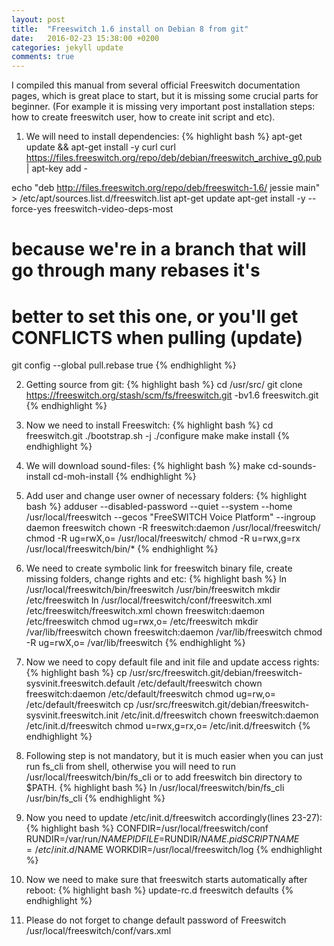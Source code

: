 ```yaml
---
layout: post
title:  "Freeswitch 1.6 install on Debian 8 from git"
date:   2016-02-23 15:38:00 +0200
categories: jekyll update
comments: true
---
```

I compiled this manual from several official Freeswitch documentation pages, which is great place to start, but it is missing some crucial parts for beginner. 
(For example it is missing very important post installation steps: how to create freeswitch user, how to create init script and etc).

1) We will need to install dependencies:
{% highlight bash %}
apt-get update && apt-get install -y curl
curl https://files.freeswitch.org/repo/deb/debian/freeswitch_archive_g0.pub | apt-key add -
 
echo "deb http://files.freeswitch.org/repo/deb/freeswitch-1.6/ jessie main" > /etc/apt/sources.list.d/freeswitch.list
apt-get update
apt-get install -y --force-yes freeswitch-video-deps-most
 
# because we're in a branch that will go through many rebases it's
# better to set this one, or you'll get CONFLICTS when pulling (update)
git config --global pull.rebase true
{% endhighlight %}

2) Getting source from git:
{% highlight bash %}
cd /usr/src/
git clone https://freeswitch.org/stash/scm/fs/freeswitch.git -bv1.6 freeswitch.git
{% endhighlight %}

3) Now we need to install Freeswitch:
{% highlight bash %}
cd freeswitch.git
./bootstrap.sh -j
./configure
make
make install
{% endhighlight %}

4) We will download sound-files:
{% highlight bash %}
make cd-sounds-install cd-moh-install
{% endhighlight %}

5) Add user and change user owner of necessary folders:
{% highlight bash %}
adduser --disabled-password  --quiet --system --home /usr/local/freeswitch --gecos "FreeSWITCH Voice Platform" --ingroup daemon freeswitch
chown -R freeswitch:daemon /usr/local/freeswitch/
chmod -R ug=rwX,o= /usr/local/freeswitch/
chmod -R u=rwx,g=rx /usr/local/freeswitch/bin/*
{% endhighlight %}

6) We need to create symbolic link for freeswitch binary file, create missing folders, change rights and etc:
{% highlight bash %}
ln /usr/local/freeswitch/bin/freeswitch /usr/bin/freeswitch
mkdir /etc/freeswitch
ln /usr/local/freeswitch/conf/freeswitch.xml /etc/freeswitch/freeswitch.xml
chown freeswitch:daemon /etc/freeswitch
chmod ug=rwx,o= /etc/freeswitch
mkdir /var/lib/freeswitch
chown freeswitch:daemon /var/lib/freeswitch
chmod -R ug=rwX,o= /var/lib/freeswitch
{% endhighlight %}

7) Now we need to copy default file and init file and update access rights:
{% highlight bash %}
cp /usr/src/freeswitch.git/debian/freeswitch-sysvinit.freeswitch.default /etc/default/freeswitch
chown freeswitch:daemon /etc/default/freeswitch
chmod ug=rw,o= /etc/default/freeswitch
cp /usr/src/freeswitch.git/debian/freeswitch-sysvinit.freeswitch.init  /etc/init.d/freeswitch
chown freeswitch:daemon /etc/init.d/freeswitch
chmod u=rwx,g=rx,o= /etc/init.d/freeswitch
{% endhighlight %}

8) Following step is not mandatory, but it is much easier when you can just run fs_cli from shell, otherwise you will need to run /usr/local/freeswitch/bin/fs_cli or to add freeswitch bin directory to $PATH.
{% highlight bash %}
ln /usr/local/freeswitch/bin/fs_cli /usr/bin/fs_cli
{% endhighlight %}

9) Now you need to update /etc/init.d/freeswitch accordingly(lines 23-27):
{% highlight bash %}
CONFDIR=/usr/local/freeswitch/conf
RUNDIR=/var/run/$NAME
PIDFILE=$RUNDIR/$NAME.pid
SCRIPTNAME=/etc/init.d/$NAME
WORKDIR=/usr/local/freeswitch/log
{% endhighlight %}

10) Now we need to make sure that freeswitch starts automatically after reboot:
{% highlight bash %}
update-rc.d freeswitch defaults
{% endhighlight %}

11) Please do not forget to change default password of Freeswitch /usr/local/freeswitch/conf/vars.xml
